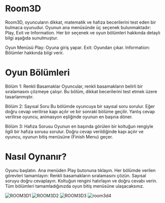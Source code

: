 # Room3D
 
Room3D, oyuncuların dikkat, matematik ve hafıza becerilerini test eden bir bulmaca oyunudur. Oyunun ana menüsünde üç seçenek bulunmaktadır: Play, Exit ve Information. Her bir seçenek ve oyun bölümleri hakkında detaylı bilgi aşağıda sunulmuştur.

Oyun Menüsü Play: Oyuna giriş yapar. Exit: Oyundan çıkar. Information: Bölümler hakkında bilgi verir. 

# Oyun Bölümleri

Bölüm 1: Renkli Basamaklar Oyuncular, renkli basamakların belirli bir sıralamasını çözmeye çalışır. Bu bölüm, dikkat becerilerini test etmek üzere tasarlanmıştır.

Bölüm 2: Sayısal Soru Bu bölümde oyuncuya bir sayısal soru sorulur. Eğer doğru cevap verilirse kapı açılır ve bir sonraki bölüme geçilir. Yanlış cevap verilirse oyuncu, animasyon eşliğinde oyunun en başına döner.

Bölüm 3: Hafıza Sorusu Oyunun en başında görülen bir koltuğun rengiyle ilgili bir hafıza sorusu sorulur. Doğru cevap verildiğinde kapı açılır ve oyuncu, oyunun bitiş menüsüne (Finish Menu) geçer.

# Nasıl Oynanır?
Oyunu başlatın. Ana menüden Play butonuna tıklayın. Her bölümde verilen görevleri tamamlayın: Renkli basamakların sıralamasını çözün. Sayısal soruyu doğru cevaplayın. Koltuğun rengini hatırlayın ve doğru cevabı verin. Tüm bölümleri tamamladığınızda oyun bitiş menüsüne ulaşacaksınız.

![ROOM3D1](https://github.com/ezgidmrplt/Rooms3D/assets/148906320/23a1a4f6-47ec-40ad-9a89-e6523ddc45c2)
![ROOM3D2](https://github.com/ezgidmrplt/Rooms3D/assets/148906320/89ec994e-87fe-4656-94d6-4c2cd1a53efa)
![ROOM3D3](https://github.com/ezgidmrplt/Rooms3D/assets/148906320/404e75e0-664a-4bcd-829b-b95877244bdb)
![room3d4](https://github.com/ezgidmrplt/Rooms3D/assets/148906320/8b88482a-e723-4735-abc7-fa3ea12bbc01)
